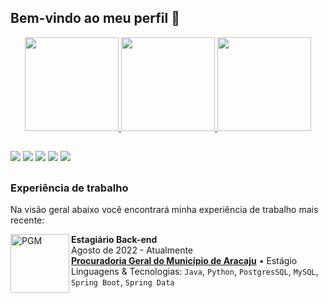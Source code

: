 ## Bem-vindo ao meu perfil 👻

<div align="center">
  <a href="https://github.com/maykeesa">
  <img height="150em" src="https://github-readme-streak-stats.herokuapp.com?user=maykeesa&theme=dark&mode=weekly"/>
  <img height="150em" src="https://api.githubtrends.io/user/svg/MaykeESA/langs?time_range=one_year&compact=True&theme=dark"/>
  <img height="150em" src="https://api.githubtrends.io/user/svg/MaykeESA/repos?time_range=one_year&group=other&theme=dark"/>
</div>
  
  ##
  
<div> 
  <a href="https://instagram.com/maykeesa" target="_blank"><img src="https://img.shields.io/badge/-Instagram-%23E4405F?style=for-the-badge&logo=instagram&logoColor=white" target="_blank"></a>
  <a href = "https://twitter.com/Mayke7ESA"><img src="https://img.shields.io/badge/Twitter-1DA1F2?style=for-the-badge&logo=twitter&logoColor=white" target="_blank"></a>
 	<a href="https://www.twitch.tv/maykeesa" target="_blank"><img src="https://img.shields.io/badge/Twitch-9146FF?style=for-the-badge&logo=twitch&logoColor=white" target="_blank"></a>
  <a href="https://www.linkedin.com/in/mayke-erick-14a36420a/" target="_blank"><img src="https://img.shields.io/badge/-LinkedIn-%230077B5?style=for-the-badge&logo=linkedin&logoColor=white" target="_blank"></a> 
    <a href="https://steamcommunity.com/id/MaykeESA/" target="_blank"><img src="https://img.shields.io/badge/Steam-000000?style=for-the-badge&logo=steam&logoColor=white" target="_blank"></a> 
</div>

 ##
   
### Experiência de trabalho
Na visão geral abaixo você encontrará minha experiência de trabalho mais recente:

[<img align="left" height="94px" width="94px" alt="PGM" src="https://cdn.discordapp.com/attachments/817401092752932916/1017400940896194560/avatar_960.jpg"/>](https://www.aracaju.se.gov.br/procuradoria/)

**Estagiário Back-end** \
Agosto de 2022 - Atualmente \
[**Procuradoria Geral do Município de Aracaju**](https://www.aracaju.se.gov.br/procuradoria/) • Estágio \
Linguagens & Tecnologias: `Java`, `Python`, `PostgresSQL`, `MySQL`, `Spring Boot`, `Spring Data`\
<br/>
